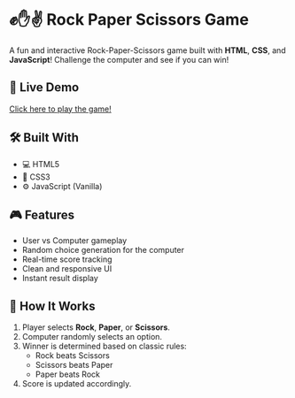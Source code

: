# ✊✋✌️ Rock Paper Scissors Game

A fun and interactive Rock-Paper-Scissors game built with **HTML**, **CSS**, and **JavaScript**! Challenge the computer and see if you can win!

## 🚀 Live Demo

[Click here to play the game!](https://oweii11.github.io/rock-paper-scissors/)
## 🛠️ Built With

- 💻 HTML5
- 🎨 CSS3
- ⚙️ JavaScript (Vanilla)

## 🎮 Features

- User vs Computer gameplay
- Random choice generation for the computer
- Real-time score tracking
- Clean and responsive UI
- Instant result display

## 🧠 How It Works

1. Player selects **Rock**, **Paper**, or **Scissors**.
2. Computer randomly selects an option.
3. Winner is determined based on classic rules:
   - Rock beats Scissors
   - Scissors beats Paper
   - Paper beats Rock
4. Score is updated accordingly.

